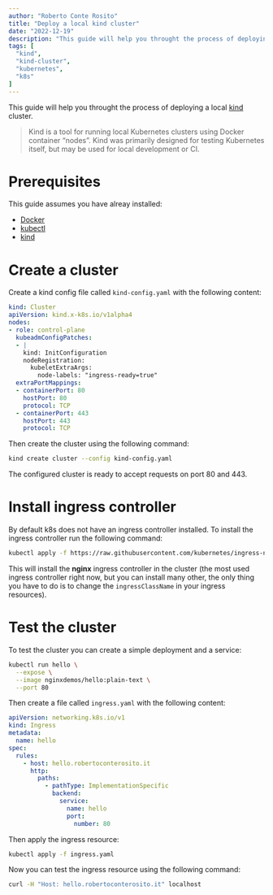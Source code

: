 ```yaml
---
author: "Roberto Conte Rosito"
title: "Deploy a local kind cluster"
date: "2022-12-19"
description: "This guide will help you throught the process of deploying a local kind cluster"
tags: [
  "kind",
  "kind-cluster",
  "kubernetes",
  "k8s"
]
---
```


This guide will help you throught the process of deploying a local [kind](https://kind.sigs.k8s.io/) cluster.

> Kind is a tool for running local Kubernetes clusters using Docker container “nodes”. Kind was primarily designed for testing Kubernetes itself, but may be used for local development or CI.

# Prerequisites

This guide assumes you have alreay installed:

- [Docker](https://docs.docker.com/get-docker/)
- [kubectl](https://kubernetes.io/docs/tasks/tools/)
- [kind](https://kind.sigs.k8s.io/docs/user/quick-start/#installation)

# Create a cluster

Create a kind config file called `kind-config.yaml` with the following content:

```yaml
kind: Cluster
apiVersion: kind.x-k8s.io/v1alpha4
nodes:
- role: control-plane
  kubeadmConfigPatches:
  - |
    kind: InitConfiguration
    nodeRegistration:
      kubeletExtraArgs:
        node-labels: "ingress-ready=true"
  extraPortMappings:
  - containerPort: 80
    hostPort: 80
    protocol: TCP
  - containerPort: 443
    hostPort: 443
    protocol: TCP
```

Then create the cluster using the following command:

```bash
kind create cluster --config kind-config.yaml
```

The configured cluster is ready to accept requests on port 80 and 443.

# Install ingress controller

By default k8s does not have an ingress controller installed. To install the ingress controller run the following command:

```bash
kubectl apply -f https://raw.githubusercontent.com/kubernetes/ingress-nginx/master/deploy/static/provider/kind/deploy.yaml
```

This will install the **nginx** ingress controller in the cluster (the most used ingress controller right now, but you can install many other, the only thing you have to do is to change the `ingressClassName` in your ingress resources).

# Test the cluster

To test the cluster you can create a simple deployment and a service:

```bash
kubectl run hello \
  --expose \
  --image nginxdemos/hello:plain-text \
  --port 80
```

Then create a file called `ingress.yaml` with the following content:

```yaml
apiVersion: networking.k8s.io/v1
kind: Ingress
metadata:
  name: hello
spec:
  rules:
    - host: hello.robertoconterosito.it
      http:
        paths:
          - pathType: ImplementationSpecific
            backend:
              service:
                name: hello
                port:
                  number: 80
```

Then apply the ingress resource:

```bash
kubectl apply -f ingress.yaml
```

Now you can test the ingress resource using the following command:

```bash
curl -H "Host: hello.robertoconterosito.it" localhost
```
